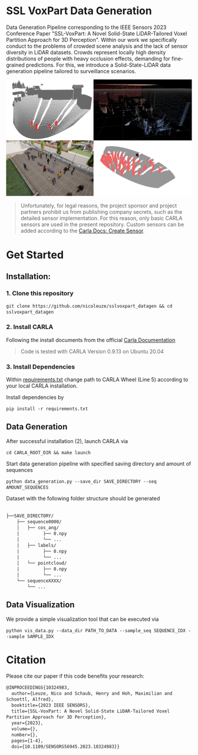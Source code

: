# SSL VoxPart Data Generation
Data Generation Pipeline corresponding to the IEEE Sensors 2023 Conference Paper "SSL-VoxPart: A Novel Solid-State LiDAR-Tailored Voxel Partition Approach for 3D Perception". Within our work we specifically conduct to the problems of crowded scene analysis and the lack of sensor diversity in LiDAR datasets. Crowds represent locally high density distributions of people with heavy occlusion effects, demanding for fine-grained predictions. For this, we introduce a Solid-State-LiDAR data generation pipeline tailored to surveillance scenarios. 

![Illustration of Data Generation Pipeline](./docs/illustration_sslvoxpart.png)

> Unfortunately, for legal reasons, the project sponsor and project partners prohibit us from publishing company secrets, such as the detailed sensor implementation. For this reason, only basic CARLA sensors are used in the present repository. Custom sensors can be added according to the [Carla Docs: Create Sensor](https://carla.readthedocs.io/en/0.9.13/tuto_D_create_sensor/).    

# Get Started
## Installation:
### 1. Clone this repository
```shell
git clone https://github.com/nicoleuze/sslvoxpart_datagen && cd sslvoxpart_datagen
```
### 2. Install CARLA
Following the install documents from the official [Carla Documentation](https://carla.readthedocs.io/en/0.9.13/start_quickstart/)
> Code is tested with CARLA Version 0.9.13 on Ubuntu 20.04

### 3. Install Dependencies
Within [requirements.txt](./requirements.txt) change path to CARLA Wheel (Line 5) according to your local CARLA installation.

Install dependencies by 
```shell
pip install -r requirements.txt
```
## Data Generation
After successful installation (2), launch CARLA via
```shell
cd CARLA_ROOT_DIR && make launch 
```
Start data generation pipeline with specified saving directory and amount of sequences
```shell
python data_generation.py --save_dir SAVE_DIRECTORY --seq AMOUNT_SEQUENCES 
```

Dataset with the following folder structure should be generated
```

├──SAVE_DIRECTORY/
    ├── sequence0000/           
    │   ├── cos_ang/
    |         ├── 0.npy
    |         └── ... 
    |   ├── labels/
    |         ├── 0.npy
    |         └── ... 
    │   └── pointcloud/
    |         ├── 0.npy
    |         └── ... 
    └── sequenceXXXX/
        └── ...
```
## Data Visualization
We provide a simple visualization tool that can be executed via
```shell
python vis_data.py --data_dir PATH_TO_DATA --sample_seq SEQUENCE_IDX --sample SAMPLE_IDX
```

# Citation
Please cite our paper if this code benefits your research:
```
@INPROCEEDINGS{10324983,
  author={Leuze, Nico and Schaub, Henry and Hoh, Maximilian and Schoettl, Alfred},
  booktitle={2023 IEEE SENSORS}, 
  title={SSL-VoxPart: A Novel Solid-State LiDAR-Tailored Voxel Partition Approach for 3D Perception}, 
  year={2023},
  volume={},
  number={},
  pages={1-4},
  doi={10.1109/SENSORS56945.2023.10324983}}
```


